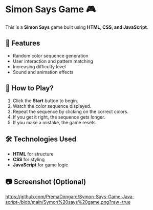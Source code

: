 # Simon Says Game 🎮

This is a **Simon Says** game built using **HTML, CSS, and JavaScript**.

## 📌 Features
- Random color sequence generation
- User interaction and pattern matching
- Increasing difficulty level
- Sound and animation effects

## 🚀 How to Play?
1. Click the **Start** button to begin.
2. Watch the color sequence displayed.
3. Repeat the sequence by clicking on the correct colors.
4. If you get it right, the sequence gets longer.
5. If you make a mistake, the game resets.

## 🛠️ Technologies Used
- **HTML** for structure
- **CSS** for styling
- **JavaScript** for game logic

## 📷 Screenshot (Optional)
https://github.com/PremaDongare/Symon-Says-Game-Java-script-/blob/main/Symon%20says%20game.png?raw=true


